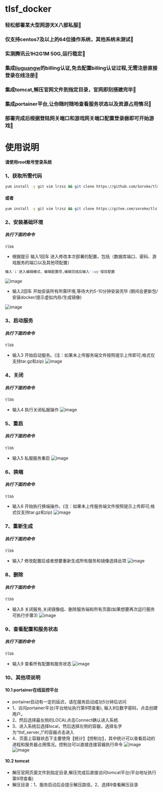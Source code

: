 # tlsf_docker
### 轻松部署某大型网游天X八部私服🎉
### 仅支持centos7及以上的64位操作系统，其他系统未测试🎉
### 实测腾讯云1H2G1M 50G,运行稳定🎉
### 集成[liuguangw](https://github.com/liuguangw)的billing认证,免去配置billing认证过程,无需注册直接登录在线注册🎉
### 集成tomcat,解压官网文件到指定目录，官网即刻搭建完毕🎉
### 集成portainer平台,让你随时随地查看服务状态以及资源占用情况🎉
### 部署完成后根据登陆网关端口和游戏网关端口配置登录器即可开始游戏🎉
### 
# 使用说明
#### 请使用root账号登录系统
### 1、获取所需代码
```bash
yum install -y git vim lrzsz && git clone https://github.com/Soroke/tlsf_docker.git .tlsf && sh .tlsf/.init && source ~/.bashrc
```
#### 或者
```bash
yum install -y git vim lrzsz && git clone https://gitee.com/soroke/tlsf_docker.git .tlsf && sh .tlsf/.init && source ~/.bashrc
```
### 2、安装基础环境
##### 执行下面的命令
```bash
tlbb
```

- 根据提示    输入1回车 进入修改本次部署的配置，包括（数据库端口、密码、游戏服务的端口以及其他项配置）

```bash
输入'i'进入编辑模式，编辑配置项,编辑完成后输入':wq'保存配置
```
![image](https://raw.githubusercontent.com/Soroke/tlsf_docker/master/example_image/run_1.png)
- 输入2回车   开始安装所有所需环境,等待大约5-10分钟安装完毕 (期间会更新包/安装docker/提示虚拟内存/生成镜像)

![image](https://raw.githubusercontent.com/Soroke/tlsf_docker/master/example_image/run_2.png)
### 3、启动服务
##### 执行下面的命令
```bash
tlbb
```
- 输入3    开始启动服务。(注：如果未上传服务端文件按照提示上传即可;格式仅支持tar.gz和zip)
![image](https://raw.githubusercontent.com/Soroke/tlsf_docker/master/example_image/run_3.png)

### 4、关闭
##### 执行下面的命令
```bash
tlbb
```
- 输入4    执行关闭私服操作
![image](https://raw.githubusercontent.com/Soroke/tlsf_docker/master/example_image/run_4.png)

### 5、重启
##### 执行下面的命令
```bash
tlbb
```
- 输入5    私服服务重启
![image](https://raw.githubusercontent.com/Soroke/tlsf_docker/master/example_image/run_5.png)
 
### 6、换端
##### 执行下面的命令
```bash
tlbb
```
- 输入6    开始执行换端操作。(注：如果未上传服务端文件按照提示上传即可;格式仅支持tar.gz和zip)
![image](https://raw.githubusercontent.com/Soroke/tlsf_docker/master/example_image/run_6.png)
  
### 7、重新生成
##### 执行下面的命令
```bash
tlbb
```
- 输入7    修改配置后或者想要重新生成所有服务和镜像选择此项
![image](https://raw.githubusercontent.com/Soroke/tlsf_docker/master/example_image/run_7.png)
   
### 8、删除
##### 执行下面的命令
```bash
tlbb
```
- 输入8    关闭服务,关闭镜像组、删除服务端和所有页面(如果想要再次运行服务可执行步骤3)
![image](https://raw.githubusercontent.com/Soroke/tlsf_docker/master/example_image/run_8.png)

### 9、查看配置和服务状态
##### 执行下面的命令
```bash
tlbb
```
- 输入9    查看所有配置和服务状态
![image](https://raw.githubusercontent.com/Soroke/tlsf_docker/master/example_image/run_9.png)

### 10、其他项说明

#### 10.1 portainer在线监控平台
- portainer启动有一定的延迟，请在服务启动成功5分钟后访问
- 1、访问portainer平台(平台地址执行第9项查看), 输入8位数字密码，点击创建用户。
- 2、然后选择最左侧的LOCAL点击Connect确认进入系统.
- 3、进入系统后选择local，然后选择左侧的容器，选择名字为“tlsf_server_1”的容器点击进入
- 4、页面上容器状态下主要使用【统计】【控制台】，其中统计可以查看启动的进程和服务器占用情况。控制台可以直接连接容器执行命令
 ![image](https://raw.githubusercontent.com/Soroke/tlsf_docker/master/example_image/portainer_1.png)
 ![image](https://raw.githubusercontent.com/Soroke/tlsf_docker/master/example_image/portainer_2.png)
#### 10.2 tomcat
- 解压官网页面文件到指定目录,解压完成后直接访问tomcat平台(平台地址执行第9项查看)
- 解压目录：1、服务启动后会提示解压路径。2、选择9查看解压目录
